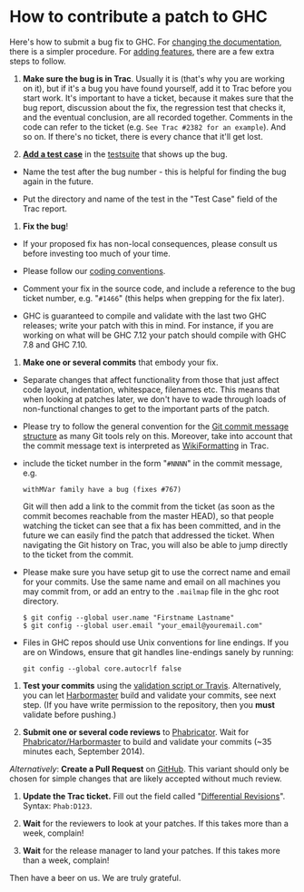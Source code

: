 # How to contribute a patch to GHC



Here's how to submit a bug fix to GHC. For [changing the documentation](working-conventions/documentation-changes), there is a simpler procedure.  For [adding features](working-conventions/adding-features), there are a few extra steps to follow.


1. **Make sure the bug is in Trac**.  Usually it is (that's why you are working on it), but if it's a bug you have found yourself, add it to Trac before you start work. It's important to have a ticket, because it makes sure that the bug report, discussion about the fix, the regression test that checks it, and the eventual conclusion, are all recorded together.  Comments in the code can refer to the ticket (e.g. `See Trac #2382 for an example`). And so on.  If there's no ticket, there is every chance that it'll get lost.

1. **[Add a test case](building/running-tests/adding)** in the [testsuite](building/running-tests) that shows up the bug. 

  - Name the test after the bug number - this is helpful for finding the bug again in the future. 

  - Put the directory and name of the test in the "Test Case" field of the Trac report.

1. **Fix the bug**! 

  - If your proposed fix has non-local consequences, please consult us before investing too much of your time. 

  - Please follow our [coding conventions](commentary/coding-style). 

  - Comment your fix in the source code, and include a reference to the bug ticket number, e.g. "`#1466`" (this helps when grepping for the fix later). 

  - GHC is guaranteed to compile and validate with the last two GHC releases; write your patch with this in mind. For instance, if you are working on what will be GHC 7.12 your patch should compile with GHC 7.8 and GHC 7.10.
1. **Make one or several commits** that embody your fix. 

  - Separate changes that affect functionality from those that just affect
    code layout, indentation, whitespace, filenames etc.  This means that
    when looking at patches later, we don't have to wade through loads of
    non-functional changes to get to the important parts of the patch. 

  - Please try to follow the general convention for the [
    Git commit message structure](http://tbaggery.com/2008/04/19/a-note-about-git-commit-messages.html) as many Git tools rely on this. Moreover, take into account that the commit message text is interpreted as [WikiFormatting](wiki-formatting) in Trac. 

  - include the ticket number in the form "`#NNNN`" in the commit message, e.g.

    ```wiki
    withMVar family have a bug (fixes #767)
    ```

    Git will then add a link to the commit from the ticket (as soon as the commit becomes reachable from the master HEAD), so that people watching the ticket can see that a fix has been committed, and in the future we can easily find the patch that addressed the ticket. When navigating the Git history on Trac, you will also be able to jump directly to the ticket from the commit. 

  - Please make sure you have setup git to use the correct name and email for your commits. Use the same name and email on all machines you may commit from, or add an entry to the `.mailmap` file in the ghc root directory.

    ```wiki
    $ git config --global user.name "Firstname Lastname"
    $ git config --global user.email "your_email@youremail.com"
    ```


  - Files in GHC repos should use Unix conventions for line endings.
    If you are on Windows, ensure that git handles line-endings sanely by running:

    ```wiki
    git config --global core.autocrlf false
    ```


1. **Test your commits** using the [validation script or Travis](testing-patches). Alternatively, you can let [Harbormaster](phabricator/harbormaster) build and validate your commits, see next step. (If you have write permission to the repository, then you **must** validate before pushing.)

1. **Submit one or several code reviews** to [Phabricator](phabricator). Wait for [Phabricator/Harbormaster](phabricator/harbormaster) to build and validate your commits (\~35 minutes each, September 2014).

  *Alternatively*: **Create a Pull Request** on [
  GitHub](https://github.com/ghc/ghc/). This variant should only be chosen for simple changes that are likely accepted without much review.

1. **Update the Trac ticket.** Fill out the field called "[Differential Revisions](phabricator#inking-reviews-to-trac-tickets-and-vice-versa)". Syntax: `Phab:D123`. 

1. **Wait** for the reviewers to look at your patches. If this takes more than a week, complain! 

1. **Wait** for the release manager to land your patches. If this takes more than a week, complain!


Then have a beer on us.  We are truly grateful.


